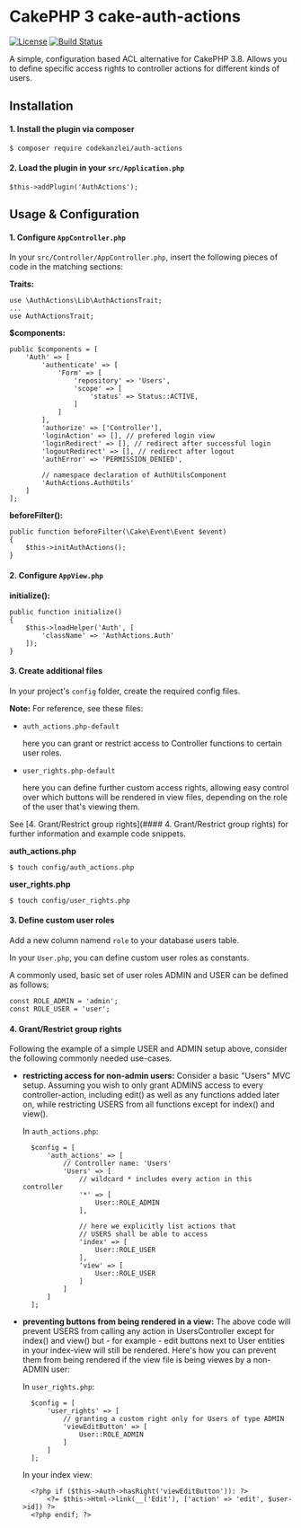 # CakePHP 3 cake-auth-actions

[![License](https://img.shields.io/badge/license-MIT-brightgreen.svg?style=flat-square)](LICENSE.txt)
[![Build Status](https://travis-ci.org/scherersoftware/cake-auth-actions.svg?branch=master)](https://travis-ci.org/scherersoftware/cake-auth-actions)

A simple, configuration based ACL alternative for CakePHP 3.8. Allows you to define specific access rights to controller actions for different kinds of users.

## Installation

#### 1. Install the plugin via composer

    $ composer require codekanzlei/auth-actions

#### 2. Load the plugin in your `src/Application.php`

    $this->addPlugin('AuthActions');

## Usage & Configuration

#### 1. Configure `AppController.php`

In your `src/Controller/AppController.php`, insert the following pieces of code in the matching sections:

**Traits:**

    use \AuthActions\Lib\AuthActionsTrait;
    ...
    use AuthActionsTrait;

**$components:**    

    public $components = [
        'Auth' => [
            'authenticate' => [
                'Form' => [
                    'repository' => 'Users',
                    'scope' => [
                        'status' => Status::ACTIVE,
                    ]
                ]
            ],
            'authorize' => ['Controller'],
            'loginAction' => [], // prefered login view
            'loginRedirect' => [], // redirect after successful login
            'logoutRedirect' => [], // redirect after logout
            'authError' => 'PERMISSION_DENIED',
            
            // namespace declaration of AuthUtilsComponent
            'AuthActions.AuthUtils'
        ]
    ];
  
**beforeFilter():**

    public function beforeFilter(\Cake\Event\Event $event)
    {
        $this->initAuthActions();
    }
    
#### 2. Configure `AppView.php`

**initialize():**

    public function initialize()
    {
        $this->loadHelper('Auth', [
            'className' => 'AuthActions.Auth'
        ]);
    }

#### 3. Create additional files
In your project's `config` folder, create the required config files. 

**Note:** For reference, see these files:

- `auth_actions.php-default`

    here you can grant or restrict access to Controller functions to certain user roles.

- `user_rights.php-default`

    here you can define further custom access rights, allowing easy control over which buttons will be rendered in view files, depending on the role of the user that's viewing them.
    
See [4. Grant/Restrict group rights](#### 4. Grant/Restrict group rights) for further information and example code snippets.

**auth_actions.php**

    $ touch config/auth_actions.php

**user_rights.php**

    $ touch config/user_rights.php

#### 3. Define custom user roles

Add a new column namend `role` to your database users table.

In your `User.php`, you can define custom user roles as constants.

A commonly used, basic set of user roles ADMIN and USER can be defined as follows:

    const ROLE_ADMIN = 'admin';
    const ROLE_USER = 'user';

#### 4. Grant/Restrict group rights

Following the example of a simple USER and ADMIN setup above, consider the following commonly needed use-cases.

- **restricting access for non-admin users:**
    Consider a basic "Users" MVC setup. Assuming you wish to only grant ADMINS access to every controller-action, including edit() as well as any functions added later on, while restricting USERS from all functions except for index() and view().
    
    In `auth_actions.php`:
    
        $config = [
            'auth_actions' => [
                // Controller name: 'Users'
                'Users' => [
                    // wildcard * includes every action in this controller
                    '*' => [
                        User::ROLE_ADMIN
                    ],
                    
                    // here we explicitly list actions that
                    // USERS shall be able to access 
                    'index' => [
                        User::ROLE_USER
                    ],
                    'view' => [
                        User::ROLE_USER
                    ]
                ]
            ]
        ];
    
- **preventing buttons from being rendered in a view:** The above code will prevent USERS from calling any action in UsersController except for index() and view() but - for example - edit buttons next to User entities in your index-view will still be rendered. Here's how you can prevent them from being rendered if the view file is being viewes by a non-ADMIN user:

    In `user_rights.php`:
    
        $config = [
            'user_rights' => [
                // granting a custom right only for Users of type ADMIN
                'viewEditButton' => [
                    User::ROLE_ADMIN
                ]
            ]
        ];

    In your index view:

        <?php if ($this->Auth->hasRight('viewEditButton')): ?>
            <?= $this->Html->link(__('Edit'), ['action' => 'edit', $user->id]) ?>
        <?php endif; ?>
